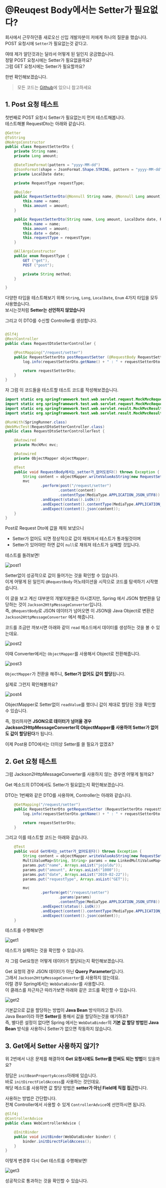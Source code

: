 # @Reuqest Body에서는 Setter가 필요없다?

회사에서 근무하던중 새로오신 신입 개발자분이 저에게 하나의 질문을 했습니다.  
POST 요청시에 ```Setter```가 필요없는것 같다고.  

여태 제가 알던것과는 달라서 어떻게 된 일인지 궁금했습니다.  
정말 POST 요청시에는 Setter가 필요없을까요?  
그럼 GET 요청시에는 Setter가 필요할까요?  

한번 확인해보겠습니다.  

> 모든 코드는 [Github](https://github.com/jojoldu/blog-code/tree/master/spring-boot-tips)에 있으니 참고하세요

## 1. Post 요청 테스트

첫번째로 POST 요청시 Setter가 필요없는지 먼저 테스트해봅니다.  
테스트해볼 RequestDto는 아래와 같습니다.

```java
@Getter
@ToString
@NoArgsConstructor
public class RequestSetterDto {
    private String name;
    private Long amount;

    @DateTimeFormat(pattern = "yyyy-MM-dd")
    @JsonFormat(shape = JsonFormat.Shape.STRING, pattern = "yyyy-MM-dd", timezone = "Asia/Seoul")
    private LocalDate date;

    private RequestType requestType;

    @Builder
    public RequestSetterDto(@Nonnull String name, @Nonnull Long amount) {
        this.name = name;
        this.amount = amount;
    }

    public RequestSetterDto(String name, Long amount, LocalDate date, RequestType requestType) {
        this.name = name;
        this.amount = amount;
        this.date = date;
        this.requestType = requestType;
    }

    @AllArgsConstructor
    public enum RequestType {
        GET ("get"),
        POST ("post");

        private String method;
    }

}
```

다양한 타입을 테스트해보기 위해 ```String```, ```Long```, ```LocalDate```, ```Enum``` 4가지 타입을 모두 사용했습니다.  
보시는것처럼 **Setter는 선언하지 않았습니다**  
  
그리고 이 DTO를 수신할 Controller를 생성합니다.

```java

@Slf4j
@RestController
public class RequestDtoSetterController {

    @PostMapping("/request/setter")
    public RequestSetterDto postRequestSetter (@RequestBody RequestSetterDto requestSetterDto) {
        log.info(requestSetterDto.getName() + " : " + requestSetterDto.getAmount());

        return requestSetterDto;
    }
}

```

자 그럼 이 코드들을 테스트할 테스트 코드를 작성해보겠습니다.

```java
import static org.springframework.test.web.servlet.request.MockMvcRequestBuilders.get;
import static org.springframework.test.web.servlet.request.MockMvcRequestBuilders.post;
import static org.springframework.test.web.servlet.result.MockMvcResultMatchers.content;
import static org.springframework.test.web.servlet.result.MockMvcResultMatchers.status;

@RunWith(SpringRunner.class)
@WebMvcTest(RequestDtoSetterController.class)
public class RequestDtoSetterControllerTest {

    @Autowired
    private MockMvc mvc;

    @Autowired
    private ObjectMapper objectMapper;

    @Test
    public void RequestBody에서는_setter가_없어도된다() throws Exception {
        String content = objectMapper.writeValueAsString(new RequestSetterDto("jojoldu", 1000L));
        mvc
                .perform(post("/request/setter")
                        .content(content)
                        .contentType(MediaType.APPLICATION_JSON_UTF8))
                .andExpect(status().isOk())
                .andExpect(content().contentType(MediaType.APPLICATION_JSON_UTF8))
                .andExpect(content().json(content));
    }
}
```

Post로 Request Dto에 값을 채워 보냈으니

* Setter가 없어도 되면 정상적으로 값이 채워져서 테스트가 통과될것이며
* Setter가 있어야만 하면 값이 ```null```로 채워져 테스트가 실패할 것입니다.

테스트를 돌려보면!

![post1](./blog/request-setter/images/post1.png)

Setter없이 성공적으로 값이 들어가는 것을 확인할 수 있습니다.  
이게 어떻게 된 일인지 ```@RequestBody``` 어노테이션을 시작으로 코드를 탐색하기 시작했습니다.  
  
이 글을 보고 계신 대부분의 개발자분들은 아시겠지만, Spring 에서 JSON 형변환을 담당하는 것이 ```Jackson2HttpMessageConverter```입니다.  
즉, ```@RequestBody```로 JSON 데이터가 넘어오면 이 JSON을 Java Object로 변환은 ```Jackson2HttpMessageConverter``` 에서 해줍니다.  
  
코드를 조금만 까보시면 아래와 같이 ```read``` 메소드에서 데이터를 생성하는 것을 볼 수 있는데요.

![post2](./blog/request-setter/images/post2.png)

이때 Converter에서는 ```ObjectMapper```를 사용해서 Object로 전환해줍니다.

![post3](./blog/request-setter/images/post3.png)

 ```ObjectMapper```가 전환을 해주니, **Setter가 없어도 값이 할당**됩니다.  
  
실제로 그런지 확인해볼까요?

![post4](./blog/request-setter/images/post4.png)

ObjectMapper로 Setter없이 ```readValue```를 했더니 값이 제대로 할당된 것을 확인할 수 있습니다.  
  
즉, 정리하자면 **JSON으로 데이터가 넘어올 경우 Jackson2HttpMessageConverter의 ObjectMapper를 사용하여 Setter가 없어도 값이 할당된다**가 됩니다.  
  
이제 Post용 DTO에서는 더이상 Setter를 쓸 필요가 없겠죠?

## 2. Get 요청 테스트

그럼 Jackson2HttpMessageConverter를 사용하지 않는 경우엔 어떻게 될까요?  
  
Get 메소드의 DTO에서도 Setter가 필요없는지 확인해보겠습니다.  
  
DTO는 1번째와 같은 DTO를 사용하며, Controller는 아래와 같습니다.

```java
    @GetMapping("/request/setter")
    public RequestSetterDto getRequestSetter (RequestSetterDto requestSetterDto) {
        log.info(requestSetterDto.getName() + " : " + requestSetterDto.getAmount());

        return requestSetterDto;
    }
```

그리고 이를 테스트할 코드는 아래와 같습니다.

```java
    @Test
    public void Get에서는_setter가_없어도된다() throws Exception {
        String content = objectMapper.writeValueAsString(new RequestSetterDto("jojoldu", 1000L,  LocalDate.of(2019,2,22), RequestSetterDto.RequestType.GET));
        MultiValueMap<String, String> params = new LinkedMultiValueMap<>();
        params.put("name", Arrays.asList("jojoldu"));
        params.put("amount", Arrays.asList("1000"));
        params.put("date", Arrays.asList("2019-02-22"));
        params.put("requestType", Arrays.asList("GET"));

        mvc
                .perform(get("/request/setter")
                        .params(params)
                        .contentType(MediaType.APPLICATION_JSON_UTF8))
                .andExpect(status().isOk())
                .andExpect(content().contentType(MediaType.APPLICATION_JSON_UTF8))
                .andExpect(content().json(content));
    }
```

테스트를 수행해보면!

![get1](./blog/request-setter/images/get1.png)

테스트가 실패하는 것을 확인할 수 있습니다.  
  
자 그럼 Get요청은 어떻게 데이터가 할당되는지 확인해보겠습니다.  
  
Get 요청의 경우 JSON 데이터가 아닌 **Query Parameter**입니다.  
그래서 ```Jackson2HttpMessageConverter```를 사용하지 않는데요.  
이럴 경우 Spring에서는 ```WebDataBinder```를 사용합니다.  
이 클래스를 차근차근 따라가보면 아래와 같은 코드를 확인할 수 있습니다.  

![get2](./blog/request-setter/images/get2.png)

기본값으로 값을 할당하는 방법이 **Java Bean** 방식이라고 합니다.  
Java Bean이라 하면 **Setter**를 통해서 값을 할당하는것을 얘기하죠?  
즉, 별다른 설정이 없다면 Spring 에서는 ```WebDataBinder```의 **기본 값 할당 방법인 Java Bean** 방식을 사용하니 Setter가 없으면 작동하지 않습니다.  
  
## 3. Get에서 Setter 사용하지 않기?

위 2번에서 나온 문제를 해결하여 **Get 요청시에도 Setter를 안써도 되는 방법**이 있을까요?  
  
정답은 ```initBeanPropertyAccess```아래에 있습니다.  
바로 ```initDirectFieldAccess```를 사용하는 것인데요.  
해당 메소드를 사용하면 값 할당 방법은 **setter가 아닌 Field에 직접 접근**합니다.  
  
사용하는 방법은 간단합니다.  
전체 Controller에서 사용할 수 있게 ```ControllerAdvice```에 선언하시면 됩니다.

```java
@Slf4j
@ControllerAdvice
public class WebControllerAdvice {

    @InitBinder
    public void initBinder(WebDataBinder binder) {
        binder.initDirectFieldAccess();
    }
}
```

이렇게 변경후 다시 Get 테스트를 수행해보면!

![get3](./blog/request-setter/images/get3.png)


성공적으로 통과하는 것을 확인할 수 있습니다.